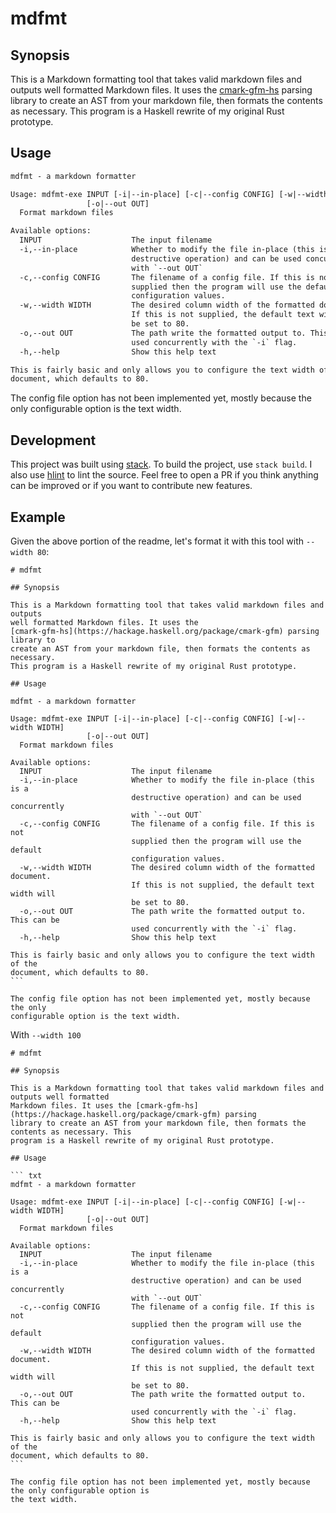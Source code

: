 # mdfmt

## Synopsis

This is a Markdown formatting tool that takes valid markdown files and outputs
well formatted Markdown files. It uses the
[cmark-gfm-hs](https://hackage.haskell.org/package/cmark-gfm) parsing library
to create an AST from your markdown file, then formats the contents as
necessary. This program is a Haskell rewrite of my original Rust prototype.

## Usage

```txt
mdfmt - a markdown formatter

Usage: mdfmt-exe INPUT [-i|--in-place] [-c|--config CONFIG] [-w|--width WIDTH]
                 [-o|--out OUT]
  Format markdown files

Available options:
  INPUT                    The input filename
  -i,--in-place            Whether to modify the file in-place (this is a
                           destructive operation) and can be used concurrently
                           with `--out OUT`
  -c,--config CONFIG       The filename of a config file. If this is not
                           supplied then the program will use the default
                           configuration values.
  -w,--width WIDTH         The desired column width of the formatted document.
                           If this is not supplied, the default text width will
                           be set to 80.
  -o,--out OUT             The path write the formatted output to. This can be
                           used concurrently with the `-i` flag.
  -h,--help                Show this help text

This is fairly basic and only allows you to configure the text width of the
document, which defaults to 80.
```

The config file option has not been implemented yet, mostly because the only
configurable option is the text width.

## Development

This project was built using [stack](haskellstack.org). To build the project,
use `stack build`. I also use
[hlint](https://hackage.haskell.org/package/hlint) to lint the source. Feel
free to open a PR if you think anything can be improved or if you want to
contribute new features.

## Example

Given the above portion of the readme, let's format it with this tool with
`--width 80`:

    # mdfmt

    ## Synopsis

    This is a Markdown formatting tool that takes valid markdown files and outputs
    well formatted Markdown files. It uses the
    [cmark-gfm-hs](https://hackage.haskell.org/package/cmark-gfm) parsing library to
    create an AST from your markdown file, then formats the contents as necessary.
    This program is a Haskell rewrite of my original Rust prototype.

    ## Usage

    mdfmt - a markdown formatter

    Usage: mdfmt-exe INPUT [-i|--in-place] [-c|--config CONFIG] [-w|--width WIDTH]
                     [-o|--out OUT]
      Format markdown files

    Available options:
      INPUT                    The input filename
      -i,--in-place            Whether to modify the file in-place (this is a
                               destructive operation) and can be used concurrently
                               with `--out OUT`
      -c,--config CONFIG       The filename of a config file. If this is not
                               supplied then the program will use the default
                               configuration values.
      -w,--width WIDTH         The desired column width of the formatted document.
                               If this is not supplied, the default text width will
                               be set to 80.
      -o,--out OUT             The path write the formatted output to. This can be
                               used concurrently with the `-i` flag.
      -h,--help                Show this help text

    This is fairly basic and only allows you to configure the text width of the
    document, which defaults to 80.
    ```

    The config file option has not been implemented yet, mostly because the only
    configurable option is the text width.

With `--width 100`

    # mdfmt

    ## Synopsis

    This is a Markdown formatting tool that takes valid markdown files and outputs well formatted
    Markdown files. It uses the [cmark-gfm-hs](https://hackage.haskell.org/package/cmark-gfm) parsing
    library to create an AST from your markdown file, then formats the contents as necessary. This
    program is a Haskell rewrite of my original Rust prototype.

    ## Usage

    ``` txt
    mdfmt - a markdown formatter

    Usage: mdfmt-exe INPUT [-i|--in-place] [-c|--config CONFIG] [-w|--width WIDTH]
                     [-o|--out OUT]
      Format markdown files

    Available options:
      INPUT                    The input filename
      -i,--in-place            Whether to modify the file in-place (this is a
                               destructive operation) and can be used concurrently
                               with `--out OUT`
      -c,--config CONFIG       The filename of a config file. If this is not
                               supplied then the program will use the default
                               configuration values.
      -w,--width WIDTH         The desired column width of the formatted document.
                               If this is not supplied, the default text width will
                               be set to 80.
      -o,--out OUT             The path write the formatted output to. This can be
                               used concurrently with the `-i` flag.
      -h,--help                Show this help text

    This is fairly basic and only allows you to configure the text width of the
    document, which defaults to 80.
    ```

    The config file option has not been implemented yet, mostly because the only configurable option is
    the text width.

